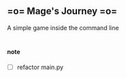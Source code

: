 ## =o= Mage's Journey =o=
A simple game inside the command line

#

#### note
- [ ] refactor main.py
